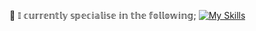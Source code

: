 :wave: 𝕀 𝕔𝕦𝕣𝕣𝕖𝕟𝕥𝕝𝕪 𝕤𝕡𝕖𝕔𝕚𝕒𝕝𝕚𝕤𝕖 𝕚𝕟 𝕥𝕙𝕖 𝕗𝕠𝕝𝕝𝕠𝕨𝕚𝕟𝕘;
<a href="https://skillicons.dev"><img src="https://skillicons.dev/icons?i=css,html,javascript,bootstrap,tailwindcss,python,flask,pytorch,blender,php,laravel,cs,dotnet,mysql,sqlite&theme=dark&perline=15" alt="My Skills" /></a>


